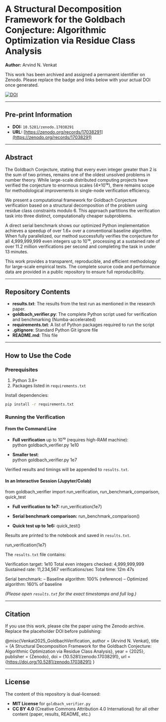 # A Structural Decomposition Framework for the Goldbach Conjecture: Algorithmic Optimization via Residue Class Analysis

**Author:** Arvind N. Venkat

This work has been archived and assigned a permanent identifier on Zenodo. Please replace the badge and links below with your actual DOI once generated. 

[![DOI](https://zenodo.org/badge/DOI/10.5281/zenodo.17038291.svg)](https://doi.org/10.5281/zenodo.17038291)

---

## Pre-print Information

- **DOI:** `10.5281/zenodo.17038291`
- **URL:** [https://zenodo.org/records/17038291](https://zenodo.org/records/17038291)

---

## Abstract

The Goldbach Conjecture, stating that every even integer greater than 2 is the sum of two primes, remains one of the oldest unsolved problems in number theory. While large-scale distributed computing projects have verified the conjecture to enormous scales (4×10¹⁸), there remains scope for methodological improvements in single-node verification efficiency.

We present a computational framework for Goldbach Conjecture verification based on a structural decomposition of the problem using residue class constraints modulo 6. This approach partitions the verification task into three distinct, computationally cheaper subproblems.

A direct serial benchmark shows our optimized Python implementation achieves a speedup of over 1.6× over a conventional baseline algorithm. When fully parallelized, our method successfully verifies the conjecture for all 4,999,999,999 even integers up to 10¹⁰, processing at a sustained rate of over 11.2 million verifications per second and completing the task in under 13 minutes.

This work provides a transparent, reproducible, and efficient methodology for large-scale empirical tests. The complete source code and performance data are provided in a public repository to ensure full reproducibility.

---

## Repository Contents

- **results.txt**: The results from the test run as mentioned in the research paper.
- **goldbach_verifier.py**: The complete Python script used for verification and benchmarking (Numba-accelerated)
- **requirements.txt**: A list of Python packages required to run the script
- **.gitignore**: Standard Python Git ignore file
- **README.md**: This file

---

## How to Use the Code

### Prerequisites

1. Python 3.8+
2. Packages listed in `requirements.txt`

Install dependencies:

```bash
pip install -r requirements.txt
```

### Running the Verification

#### From the Command Line

- **Full verification** up to 10¹⁰ (requires high-RAM machine):  
python goldbach_verifier.py 1e10


- **Smaller test**:  
python goldbach_verifier.py 1e7



Verified results and timings will be appended to `results.txt`.

#### In an Interactive Session (Jupyter/Colab)

from goldbach_verifier import run_verification, run_benchmark_comparison, quick_test

- **Full verification to 1e7:** run_verification(1e7)

- **Serial benchmark comparison:** run_benchmark_comparison()

- **Quick test up to 1e6:** quick_test()
  
Results are printed to the notebook and saved in `results.txt`.

run_verification(1e7)

The `results.txt` file contains:

Verification target: 1e10
Total even integers checked: 4,999,999,999
Sustained rate: 11,234,567 verifications/sec
Total time: 12m 47s

Serial benchmark:
– Baseline algorithm: 100% (reference)
– Optimized algorithm: 160% of baseline


*(Please open `results.txt` for the exact timestamps and full log.)*

---

## Citation

If you use this work, please cite the paper using the Zenodo archive. Replace the placeholder DOI before publishing:

@misc{Venkat2025_GoldbachVerification,
author = {Arvind N. Venkat},
title = {A Structural Decomposition Framework for the Goldbach Conjecture: Algorithmic Optimization via Residue Class Analysis},
year = {2025},
publisher = {Zenodo},
doi = {10.5281/zenodo.17038291},
url = {https://doi.org/10.5281/zenodo.17038291}
}


---

## License

The content of this repository is dual-licensed:

- **MIT License** for `goldbach_verifier.py`  
- **CC BY 4.0** (Creative Commons Attribution 4.0 International) for all other content (paper, results, README, etc.)
